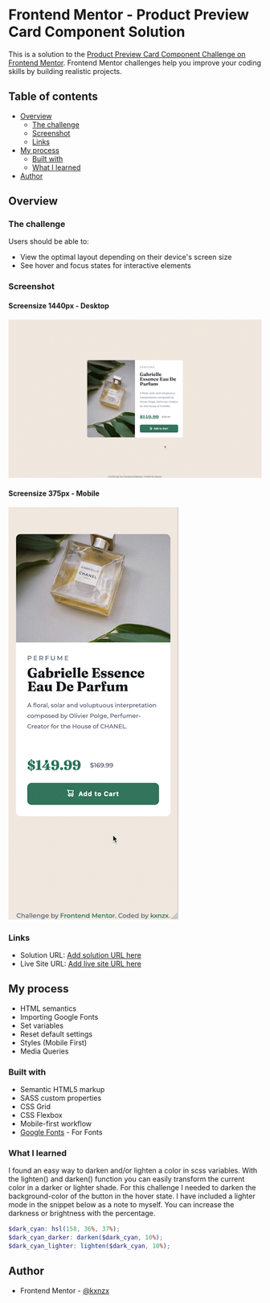 # Frontend Mentor - Product Preview Card Component Solution

This is a solution to the [Product Preview Card Component Challenge on Frontend Mentor](https://www.frontendmentor.io/challenges/product-preview-card-component-GO7UmttRfa). Frontend Mentor challenges help you improve your coding skills by building realistic projects.

## Table of contents

- [Overview](#overview)
  - [The challenge](#the-challenge)
  - [Screenshot](#screenshot)
  - [Links](#links)
- [My process](#my-process)
  - [Built with](#built-with)
  - [What I learned](#what-i-learned)
- [Author](#author)

## Overview

### The challenge

Users should be able to:

- View the optimal layout depending on their device's screen size
- See hover and focus states for interactive elements

### Screenshot

#### Screensize 1440px - Desktop

![Desktop](images/Desktop.gif)

#### Screensize 375px - Mobile

![Mobile](images/Mobile.gif)

### Links

- Solution URL: [Add solution URL here](https://your-solution-url.com)
- Live Site URL: [Add live site URL here](https://your-live-site-url.com)

## My process

- HTML semantics
- Importing Google Fonts
- Set variables
- Reset default settings
- Styles (Mobile First)
- Media Queries

### Built with

- Semantic HTML5 markup
- SASS custom properties
- CSS Grid
- CSS Flexbox
- Mobile-first workflow
- [Google Fonts](https://fonts.google.com/) - For Fonts

### What I learned

I found an easy way to darken and/or lighten a color in scss variables. With the lighten() and darken() function you can easily transform the current color in a darker or lighter shade. For this challenge I needed to darken the background-color of the button in the hover state. I have included a lighter mode in the snippet below as a note to myself. You can increase the darkness or brightness with the percentage.

```scss
$dark_cyan: hsl(158, 36%, 37%);
$dark_cyan_darker: darken($dark_cyan, 10%);
$dark_cyan_lighter: lighten($dark_cyan, 10%);
```

## Author

- Frontend Mentor - [@kxnzx](https://www.frontendmentor.io/profile/kxnzx)
